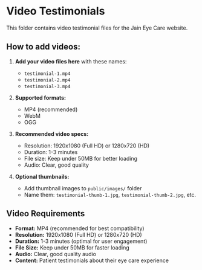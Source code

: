 # Video Testimonials

This folder contains video testimonial files for the Jain Eye Care website.

## How to add videos:

1. **Add your video files here** with these names:
   - `testimonial-1.mp4`
   - `testimonial-2.mp4` 
   - `testimonial-3.mp4`

2. **Supported formats:**
   - MP4 (recommended)
   - WebM
   - OGG

3. **Recommended video specs:**
   - Resolution: 1920x1080 (Full HD) or 1280x720 (HD)
   - Duration: 1-3 minutes
   - File size: Keep under 50MB for better loading
   - Audio: Clear, good quality

4. **Optional thumbnails:**
   - Add thumbnail images to `public/images/` folder
   - Name them: `testimonial-thumb-1.jpg`, `testimonial-thumb-2.jpg`, etc.

## Video Requirements

- **Format:** MP4 (recommended for best compatibility)
- **Resolution:** 1920x1080 (Full HD) or 1280x720 (HD)
- **Duration:** 1-3 minutes (optimal for user engagement)
- **File Size:** Keep under 50MB for faster loading
- **Audio:** Clear, good quality audio
- **Content:** Patient testimonials about their eye care experience
